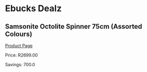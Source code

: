 
# Ebucks Dealz
## Samsonite Octolite Spinner 75cm (Assorted Colours)
[Product Page](https://www.ebucks.com/web/shop/productSelected.do?prodId=335400925&catId=370101825)

Price: R2699.00

Savings: 700.0


	